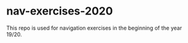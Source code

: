 # nav-exercises-2020

This repo is used for navigation exercises in the beginning of the year 19/20.

